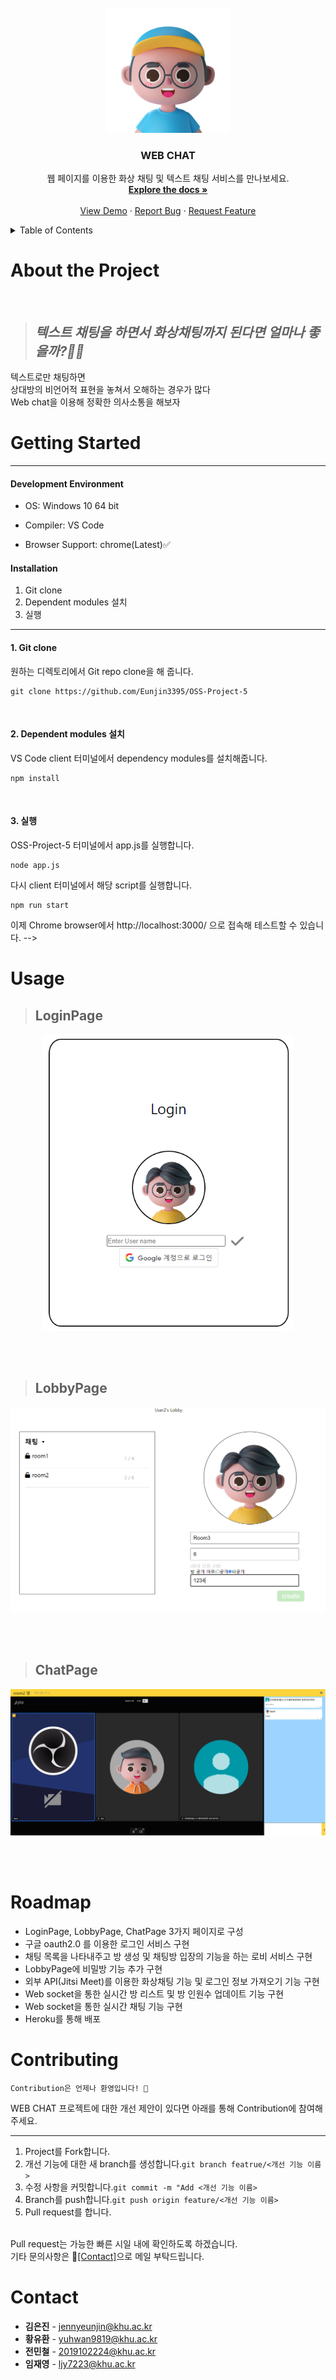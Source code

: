 <!-- PROJECT LOGO -->
<br />
<div align="center">
  <a href="https://github.com/othneildrew/Best-README-Template">
    <img src="https://github.com/Eunjin3395/OSS-Project-5/blob/main/public/images/04.png" alt="Logo" width="200">
  </a>

  <h3 align="center">WEB CHAT</h3>

  <p align="center">
    웹 페이지를 이용한 화상 채팅 및 텍스트 채팅 서비스를 만나보세요.
    <br />
    <a href="https://github.com/Eunjin3395/OSS-Project-5"><strong>Explore the docs »</strong></a>
    <br />
    <br />
    <a href="https://tranquil-river-87865.herokuapp.com/">View Demo</a>
    ·
    <a href="https://github.com/Eunjin3395/OSS-Project-5">Report Bug</a>
    ·
    <a href="https://github.com/Eunjin3395/OSS-Project-5">Request Feature</a>
  </p>
</div>

<!-- TABLE OF CONTENTS -->

<details>
  <summary>Table of Contents</summary>
  
  <ol>
    <li><a href="#about-the-project">About The Project</a></li>
    <li><a href="#getting-started">Getting Started</a></li>
    <li><a href="#usage">Usage</a></li>
    <li><a href="#roadmap">Roadmap</a></li>
    <li><a href="#contributing">Contributing</a></li>
    <li><a href="#contact">Contact</a></li>
  </ol>
  
</details>

# About the Project

<br>

> ## ***텍스트 채팅을 하면서 화상채팅까지 된다면 얼마나 좋을까?🤷‍♂️***

 텍스트로만 채팅하면<br>
 상대방의 비언어적 표현을 놓쳐서 오해하는 경우가 많다<br>
 Web chat을 이용해 정확한 의사소통을 해보자<br>

 # Getting Started
<hr>

#### Development Environment

- OS: Windows 10 64 bit

- Compiler: VS Code

- Browser Support: chrome(Latest)✅

#### Installation

 1. Git clone
 2. Dependent modules 설치
 3. 실행

<hr>

#### 1. Git clone
 
원하는 디렉토리에서 Git repo clone을 해 줍니다.

```
git clone https://github.com/Eunjin3395/OSS-Project-5
```
<br>

#### 2. Dependent modules 설치
 
VS Code client 터미널에서 dependency modules를 설치해줍니다.

    npm install
<br>

#### 3. 실행

OSS-Project-5 터미널에서 app.js를 실행합니다.

    node app.js
    
다시 client 터미널에서 해당 script를 실행합니다.

    npm run start
이제 Chrome browser에서 http://localhost:3000/ 으로 접속해 테스트할 수 있습니다. -->

# Usage


> ## LoginPage

<div align="center">
  <img src="https://github.com/Eunjin3395/OSS-Project-5/blob/main/public/images/Loginpage.png" width="400">
</div> 

<br><br>

> ## LobbyPage

<img src="https://github.com/Eunjin3395/OSS-Project-5/blob/main/public/images/LobbyPage.png">

<br><br>

> ## ChatPage

<img src="https://github.com/Eunjin3395/OSS-Project-5/blob/main/public/images/Chatpage.png">

<br><br>

 # Roadmap

- LoginPage, LobbyPage, ChatPage 3가지 페이지로 구성
- 구글 oauth2.0 를 이용한 로그인 서비스 구현
- 채팅 목록을 나타내주고 방 생성 및 채팅방 입장의 기능을 하는 로비 서비스 구현
- LobbyPage에 비밀방 기능 추가 구현
- 외부 API(Jitsi Meet)를 이용한 화상채팅 기능 및 로그인 정보 가져오기 기능 구현
- Web socket을 통한 실시간 방 리스트 및 방 인원수 업데이트 기능 구현
- Web socket을 통한 실시간 채팅 기능 구현
- Heroku를 통해 배포

# Contributing

```
Contribution은 언제나 환영입니다! 🙌
```

WEB CHAT 프로젝트에 대한 개선 제안이 있다면 아래를 통해 Contribution에 참여해 주세요.<hr>

1. Project를 Fork합니다.
2. 개선 기능에 대한 새 branch를 생성합니다.`git branch featrue/<개선 기능 이름>`
3. 수정 사항을 커밋합니다.`git commit -m "Add <개선 기능 이름>`
4. Branch를 push합니다.`git push origin feature/<개선 기능 이름>`
5. Pull request를 합니다.

<br>
Pull request는 가능한 빠른 시일 내에 확인하도록 하겠습니다.<br>
기타 문의사항은 📧<a href="#contact">[Contact]</a>으로 메일 부탁드립니다.<br>

# Contact

- **김은진** - jennyeunjin@khu.ac.kr
- **황유환** - yuhwan9819@khu.ac.kr
- **전민철** - 2019102224@khu.ac.kr
- **임재영** - ljy7223@khu.ac.kr
